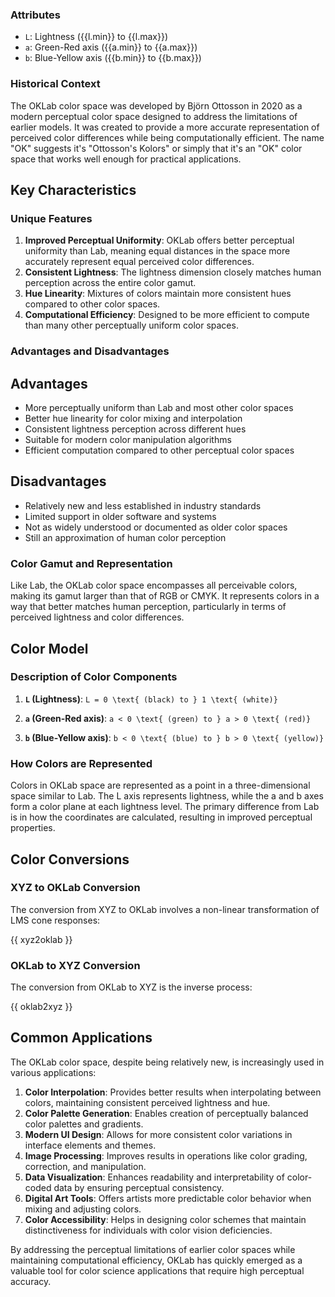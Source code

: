 <script setup>
import { xyz2oklab, oklab2xyz, getFormattedColorSpaceRange } from "@src/units/color/utils";
import { Katex } from "@components/custom/katex";
import {
    COLOR_SPACE_DENORM_UNITS,
    COLOR_SPACE_NAMES,
    COLOR_SPACE_RANGES,
} from "@src/units/color/constants";
import { Alert, AlertDescription, AlertTitle } from "@components/ui/alert";


const { l, a, b } = getFormattedColorSpaceRange("oklab");

</script>

### Attributes

-   `L`: Lightness ({{l.min}} to {{l.max}})
-   `a`: Green-Red axis ({{a.min}} to {{a.max}})
-   `b`: Blue-Yellow axis ({{b.min}} to {{b.max}})

### Historical Context

The OKLab color space was developed by Björn Ottosson in 2020 as a modern perceptual color space designed to address the limitations of earlier models. It was created to provide a more accurate representation of perceived color differences while being computationally efficient. The name "OK" suggests it's "Ottosson's Kolors" or simply that it's an "OK" color space that works well enough for practical applications.

## Key Characteristics

### Unique Features

1. **Improved Perceptual Uniformity**: OKLab offers better perceptual uniformity than Lab, meaning equal distances in the space more accurately represent equal perceived color differences.
2. **Consistent Lightness**: The lightness dimension closely matches human perception across the entire color gamut.
3. **Hue Linearity**: Mixtures of colors maintain more consistent hues compared to other color spaces.
4. **Computational Efficiency**: Designed to be more efficient to compute than many other perceptually uniform color spaces.

### Advantages and Disadvantages

## Advantages

-   More perceptually uniform than Lab and most other color spaces
-   Better hue linearity for color mixing and interpolation
-   Consistent lightness perception across different hues
-   Suitable for modern color manipulation algorithms
-   Efficient computation compared to other perceptual color spaces

## Disadvantages

-   Relatively new and less established in industry standards
-   Limited support in older software and systems
-   Not as widely understood or documented as older color spaces
-   Still an approximation of human color perception

### Color Gamut and Representation

Like Lab, the OKLab color space encompasses all perceivable colors, making its gamut larger than that of RGB or CMYK. It represents colors in a way that better matches human perception, particularly in terms of perceived lightness and color differences.

## Color Model

### Description of Color Components

1. **`L` (Lightness)**:
   `L = 0 \text{ (black) to } 1 \text{ (white)}`

2. **`a` (Green-Red axis)**:
   `a < 0 \text{ (green) to } a > 0 \text{ (red)}`

3. **`b` (Blue-Yellow axis)**:
   `b < 0 \text{ (blue) to } b > 0 \text{ (yellow)}`

### How Colors are Represented

Colors in OKLab space are represented as a point in a three-dimensional space similar to Lab. The L axis represents lightness, while the a and b axes form a color plane at each lightness level. The primary difference from Lab is in how the coordinates are calculated, resulting in improved perceptual properties.

## Color Conversions

### XYZ to OKLab Conversion

The conversion from XYZ to OKLab involves a non-linear transformation of LMS cone responses:

<div class="language-typescript">
    {{ xyz2oklab }}
</div>

### OKLab to XYZ Conversion

The conversion from OKLab to XYZ is the inverse process:

<div class="language-typescript">
    {{ oklab2xyz }}
</div>

## Common Applications

The OKLab color space, despite being relatively new, is increasingly used in various applications:

1. **Color Interpolation**: Provides better results when interpolating between colors, maintaining consistent perceived lightness and hue.
2. **Color Palette Generation**: Enables creation of perceptually balanced color palettes and gradients.
3. **Modern UI Design**: Allows for more consistent color variations in interface elements and themes.
4. **Image Processing**: Improves results in operations like color grading, correction, and manipulation.
5. **Data Visualization**: Enhances readability and interpretability of color-coded data by ensuring perceptual consistency.
6. **Digital Art Tools**: Offers artists more predictable color behavior when mixing and adjusting colors.
7. **Color Accessibility**: Helps in designing color schemes that maintain distinctiveness for individuals with color vision deficiencies.

By addressing the perceptual limitations of earlier color spaces while maintaining computational efficiency, OKLab has quickly emerged as a valuable tool for color science applications that require high perceptual accuracy.